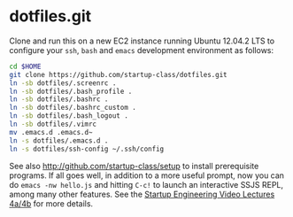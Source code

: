 dotfiles.git
============
Clone and run this on a new EC2 instance running Ubuntu 12.04.2 LTS to
configure your `ssh`, `bash` and `emacs` development environment as follows:

```sh
cd $HOME
git clone https://github.com/startup-class/dotfiles.git
ln -sb dotfiles/.screenrc .
ln -sb dotfiles/.bash_profile .
ln -sb dotfiles/.bashrc .
ln -sb dotfiles/.bashrc_custom .
ln -sb dotfiles/.bash_logout .
ln -sb dotfiles/.vimrc
mv .emacs.d .emacs.d~
ln -s dotfiles/.emacs.d .
ln -s dotfiles/ssh-config ~/.ssh/config
```

See also http://github.com/startup-class/setup to install prerequisite
programs. If all goes well, in addition to a more useful prompt, now you can
do `emacs -nw hello.js` and hitting `C-c!` to launch an interactive SSJS
REPL, among many other features. See the
[Startup Engineering Video Lectures 4a/4b](https://class.coursera.org/startup-001/lecture/index)
for more details.
